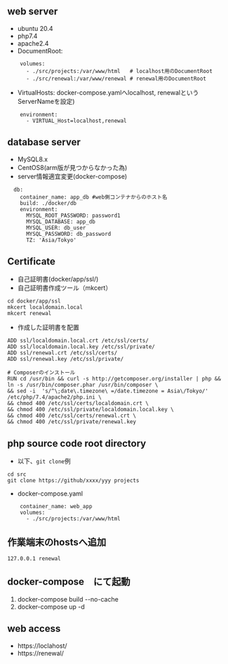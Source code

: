 ## web server

- ubuntu 20.4
- php7.4
- apache2.4
- DocumentRoot: 
```
    volumes:
      - ./src/projects:/var/www/html   # localhost用のDocumentRoot
      - ./src/renewal:/var/www/renewal # renewal用のDocumentRoot
```
- VirtualHosts: docker-compose.yamlへlocalhost, renewalというServerNameを設定)
```
    environment:
      - VIRTUAL_Host=localhost,renewal
```

## database server

- MySQL8.x
- CentOS8(arm版が見つからなかった為)
- server情報適宜変更(docker-compose)
```
  db:
    container_name: app_db #web側コンテナからのホスト名
    build: ./docker/db
    environment:
      MYSQL_ROOT_PASSWORD: password1
      MYSQL_DATABASE: app_db
      MYSQL_USER: db_user
      MYSQL_PASSWORD: db_password
      TZ: 'Asia/Tokyo'
```

## Certificate

- 自己証明書(docker/app/ssl/)
- 自己証明書作成ツール（mkcert）
```
cd docker/app/ssl
mkcert localdomain.local
mkcert renewal
```
- 作成した証明書を配置
```
ADD ssl/localdomain.local.crt /etc/ssl/certs/
ADD ssl/localdomain.local.key /etc/ssl/private/
ADD ssl/renewal.crt /etc/ssl/certs/
ADD ssl/renewal.key /etc/ssl/private/

# Composerのインストール
RUN cd /usr/bin && curl -s http://getcomposer.org/installer | php && ln -s /usr/bin/composer.phar /usr/bin/composer \
&& sed -i  's/^\;date\.timezone\ =/date.timezone = Asia\/Tokyo/'  /etc/php/7.4/apache2/php.ini \
&& chmod 400 /etc/ssl/certs/localdomain.crt \
&& chmod 400 /etc/ssl/private/localdomain.local.key \
&& chmod 400 /etc/ssl/certs/renewal.crt \
&& chmod 400 /etc/ssl/private/renewal.key 

```

## php source code root directory

- 以下、`git clone`例
```
cd src
git clone https://github/xxxx/yyy projects
```
- docker-compose.yaml
```
    container_name: web_app
    volumes:
      - ./src/projects:/var/www/html
```

## 作業端末のhostsへ追加

```
127.0.0.1 renewal
```

## docker-compose　にて起動

1. docker-compose build --no-cache
2. docker-compose up -d


## web access
- https://loclahost/
- https://renewal/
